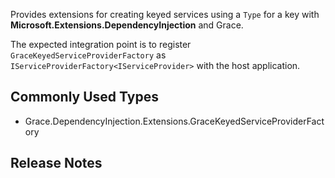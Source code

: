 ﻿Provides extensions for creating keyed services using a `Type` for a key with **Microsoft.Extensions.DependencyInjection** and Grace.

The expected integration point is to register `GraceKeyedServiceProviderFactory` as `IServiceProviderFactory<IServiceProvider>` with
the host application.

## Commonly Used Types

- Grace.DependencyInjection.Extensions.GraceKeyedServiceProviderFactory

## Release Notes

